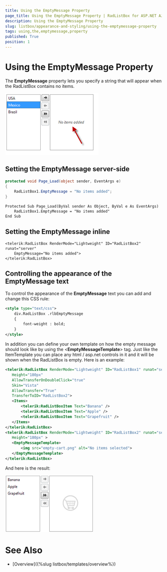 ```yaml
---
title: Using the EmptyMessage Property
page_title: Using the EmptyMessage Property | RadListBox for ASP.NET AJAX Documentation
description: Using the EmptyMessage Property
slug: listbox/appearance-and-styling/using-the-emptymessage-property
tags: using,the,emptymessage,property
published: True
position: 1
---
```


# Using the EmptyMessage Property

The **EmptyMessage** property lets you specify a string that will appear when the RadListBox contains no items.

![EmptyMessage property](images/listbox_empty_message.png)

## Setting the EmptyMessage server-side

````C#
protected void Page_Load(object sender, EventArgs e)
{
	RadListBox1.EmptyMessage = "No items added";
}				
````
````VB.NET
Protected Sub Page_Load(ByVal sender As Object, ByVal e As EventArgs)
	RadListBox1.EmptyMessage = "No items added"
End Sub	
````

## Setting the EmptyMessage inline

````ASPNET	    
<telerik:RadListBox RenderMode="Lightweight" ID="RadListBox2" runat="server"
	EmptyMessage="No items added">
</telerik:RadListBox> 	
````

## Controlling the appearance of the EmptyMessage text

To control the appearance of the **EmptyMessage** text you can add and change this CSS rule:

````XML	  
<style type="text/css">
	div.RadListBox .rlbEmptyMessage
	{
		font-weight : bold;
	}
</style> 	
````

In addition you can define your own template on how the empty message should look like by using the <**EmptyMessageTemplate**> tag. Just like the ItemTemplate you can place any html / asp.net controls in it and it will be shown when the RadListBox is empty. Here is an example:

````XML	        
<telerik:RadListBox RenderMode="Lightweight" ID="RadListBox1" runat="server"
   Height="180px"         
   AllowTransferOnDoubleClick="true"
   Skin="Vista"
   AllowTransfer="True"
   TransferToID="RadListBox2">
   <Items>
	   <telerik:RadListBoxItem Text="Banana" />
	   <telerik:RadListBoxItem Text="Apple" />
	   <telerik:RadListBoxItem Text="Grapefruit" />
   </Items>
</telerik:RadListBox>
<telerik:RadListBox RenderMode="Lightweight" ID="RadListBox2" runat="server"
   Height="180px" >
   <EmptyMessageTemplate>
	   <img src="empty-cart.png" alt="No items selected">
   </EmptyMessageTemplate>
</telerik:RadListBox> 	
````

And here is the result:

![Applying the EmptyMessageTemplate](images/listbox_emptymessagetemplate.png)

# See Also

 * [Overview]({%slug listbox/templates/overview%})
